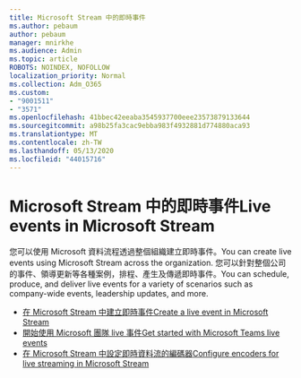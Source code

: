 ```yaml
---
title: Microsoft Stream 中的即時事件
ms.author: pebaum
author: pebaum
manager: mnirkhe
ms.audience: Admin
ms.topic: article
ROBOTS: NOINDEX, NOFOLLOW
localization_priority: Normal
ms.collection: Adm_O365
ms.custom:
- "9001511"
- "3571"
ms.openlocfilehash: 41bbec42eeaba3545937700eee23573879133644
ms.sourcegitcommit: a98b25fa3cac9ebba983f4932881d774880aca93
ms.translationtype: MT
ms.contentlocale: zh-TW
ms.lasthandoff: 05/13/2020
ms.locfileid: "44015716"
---
```

# <a name="live-events-in-microsoft-stream"></a><span data-ttu-id="4593b-102">Microsoft Stream 中的即時事件</span><span class="sxs-lookup"><span data-stu-id="4593b-102">Live events in Microsoft Stream</span></span>

<span data-ttu-id="4593b-103">您可以使用 Microsoft 資料流程透過整個組織建立即時事件。</span><span class="sxs-lookup"><span data-stu-id="4593b-103">You can create live events using Microsoft Stream across the organization.</span></span> <span data-ttu-id="4593b-104">您可以針對整個公司的事件、領導更新等各種案例，排程、產生及傳遞即時事件。</span><span class="sxs-lookup"><span data-stu-id="4593b-104">You can schedule, produce, and deliver live events for a variety of scenarios such as company-wide events, leadership updates, and more.</span></span>

- [<span data-ttu-id="4593b-105">在 Microsoft Stream 中建立即時事件</span><span class="sxs-lookup"><span data-stu-id="4593b-105">Create a live event in Microsoft Stream</span></span>](https://docs.microsoft.com/stream/live-create-event)
- [<span data-ttu-id="4593b-106">開始使用 Microsoft 團隊 live 事件</span><span class="sxs-lookup"><span data-stu-id="4593b-106">Get started with Microsoft Teams live events</span></span>](https://support.office.com/article/get-started-with-microsoft-teams-live-events-d077fec2-a058-483e-9ab5-1494afda578a)
- [<span data-ttu-id="4593b-107">在 Microsoft Stream 中設定即時資料流的編碼器</span><span class="sxs-lookup"><span data-stu-id="4593b-107">Configure encoders for live streaming in Microsoft Stream</span></span>](https://docs.microsoft.com/stream/live-encoder-setup)
